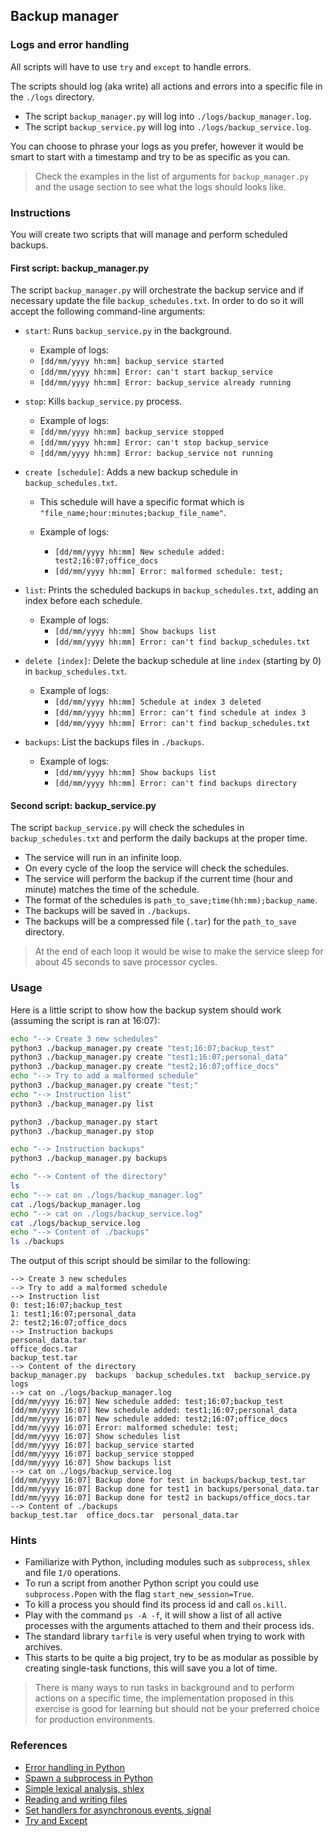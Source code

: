 ## Backup manager

### Logs and error handling

All scripts will have to use `try` and `except` to handle errors.

The scripts should log (aka write) all actions and errors into a specific file in the `./logs` directory.

- The script `backup_manager.py` will log into `./logs/backup_manager.log`.
- The script `backup_service.py` will log into `./logs/backup_service.log`.

You can choose to phrase your logs as you prefer, however it would be smart to start with a timestamp and try to be as specific as you can.

> Check the examples in the list of arguments for `backup_manager.py` and the usage section to see what the logs should looks like.

### Instructions

You will create two scripts that will manage and perform scheduled backups.

#### First script: backup_manager.py

The script `backup_manager.py` will orchestrate the backup service and if necessary update the file `backup_schedules.txt`. In order to do so it will accept the following command-line arguments:

- `start`: Runs `backup_service.py` in the background.

  - Example of logs:
  - `[dd/mm/yyyy hh:mm] backup_service started`
  - `[dd/mm/yyyy hh:mm] Error: can't start backup_service`
  - `[dd/mm/yyyy hh:mm] Error: backup_service already running`

- `stop`: Kills `backup_service.py` process.

  - Example of logs:
  - `[dd/mm/yyyy hh:mm] backup_service stopped`
  - `[dd/mm/yyyy hh:mm] Error: can't stop backup_service`
  - `[dd/mm/yyyy hh:mm] Error: backup_service not running`

- `create [schedule]`: Adds a new backup schedule in `backup_schedules.txt`.

  - This schedule will have a specific format which is `"file_name;hour:minutes;backup_file_name"`.

  - Example of logs:
    - `[dd/mm/yyyy hh:mm] New schedule added: test2;16:07;office_docs`
    - `[dd/mm/yyyy hh:mm] Error: malformed schedule: test;`

- `list`: Prints the scheduled backups in `backup_schedules.txt`, adding an index before each schedule.

  - Example of logs:
    - `[dd/mm/yyyy hh:mm] Show backups list`
    - `[dd/mm/yyyy hh:mm] Error: can't find backup_schedules.txt`

- `delete [index]`: Delete the backup schedule at line `index` (starting by 0) in `backup_schedules.txt`.

  - Example of logs:
    - `[dd/mm/yyyy hh:mm] Schedule at index 3 deleted`
    - `[dd/mm/yyyy hh:mm] Error: can't find schedule at index 3`
    - `[dd/mm/yyyy hh:mm] Error: can't find backup_schedules.txt`

- `backups`: List the backups files in `./backups`.

  - Example of logs:
    - `[dd/mm/yyyy hh:mm] Show backups list`
    - `[dd/mm/yyyy hh:mm] Error: can't find backups directory`

#### Second script: backup_service.py

The script `backup_service.py` will check the schedules in `backup_schedules.txt` and perform the daily backups at the proper time.

- The service will run in an infinite loop.
- On every cycle of the loop the service will check the schedules.
- The service will perform the backup if the current time (hour and minute) matches the time of the schedule.
- The format of the schedules is `path_to_save;time(hh:mm);backup_name`.
- The backups will be saved in `./backups`.
- The backups will be a compressed file (`.tar`) for the `path_to_save` directory.

> At the end of each loop it would be wise to make the service sleep for about 45 seconds to save processor cycles.

### Usage

Here is a little script to show how the backup system should work (assuming the script is ran at 16:07):

```bash
echo "--> Create 3 new schedules"
python3 ./backup_manager.py create "test;16:07;backup_test"
python3 ./backup_manager.py create "test1;16:07;personal_data"
python3 ./backup_manager.py create "test2;16:07;office_docs"
echo "--> Try to add a malformed schedule"
python3 ./backup_manager.py create "test;"
echo "--> Instruction list"
python3 ./backup_manager.py list

python3 ./backup_manager.py start
python3 ./backup_manager.py stop

echo "--> Instruction backups"
python3 ./backup_manager.py backups

echo "--> Content of the directory"
ls
echo "--> cat on ./logs/backup_manager.log"
cat ./logs/backup_manager.log
echo "--> cat on ./logs/backup_service.log"
cat ./logs/backup_service.log
echo "--> Content of ./backups"
ls ./backups
```

The output of this script should be similar to the following:

```console
--> Create 3 new schedules
--> Try to add a malformed schedule
--> Instruction list
0: test;16:07;backup_test
1: test1;16:07;personal_data
2: test2;16:07;office_docs
--> Instruction backups
personal_data.tar
office_docs.tar
backup_test.tar
--> Content of the directory
backup_manager.py  backups  backup_schedules.txt  backup_service.py  logs
--> cat on ./logs/backup_manager.log
[dd/mm/yyyy 16:07] New schedule added: test;16:07;backup_test
[dd/mm/yyyy 16:07] New schedule added: test1;16:07;personal_data
[dd/mm/yyyy 16:07] New schedule added: test2;16:07;office_docs
[dd/mm/yyyy 16:07] Error: malformed schedule: test;
[dd/mm/yyyy 16:07] Show schedules list
[dd/mm/yyyy 16:07] backup_service started
[dd/mm/yyyy 16:07] backup_service stopped
[dd/mm/yyyy 16:07] Show backups list
--> cat on ./logs/backup_service.log
[dd/mm/yyyy 16:07] Backup done for test in backups/backup_test.tar
[dd/mm/yyyy 16:07] Backup done for test1 in backups/personal_data.tar
[dd/mm/yyyy 16:07] Backup done for test2 in backups/office_docs.tar
--> Content of ./backups
backup_test.tar  office_docs.tar  personal_data.tar
```

### Hints

- Familiarize with Python, including modules such as `subprocess`, `shlex` and file `I/O` operations.
- To run a script from another Python script you could use `subprocess.Popen` with the flag `start_new_session=True`.
- To kill a process you should find its process id and call `os.kill`.
- Play with the command `ps -A -f`, it will show a list of all active processes with the arguments attached to them and their process ids.
- The standard library `tarfile` is very useful when trying to work with archives.
- This starts to be quite a big project, try to be as modular as possible by creating single-task functions, this will save you a lot of time.

> There is many ways to run tasks in background and to perform actions on a specific time, the implementation proposed in this exercise is good for learning but should not be your preferred choice for production environments.

### References

- [Error handling in Python](https://docs.python.org/3.10/tutorial/errors.html)
- [Spawn a subprocess in Python](https://docs.python.org/3.10/library/subprocess.html)
- [Simple lexical analysis, shlex](https://docs.python.org/3/library/shlex.html)
- [Reading and writing files](https://docs.python.org/3/tutorial/inputoutput.html#reading-and-writing-files)
- [Set handlers for asynchronous events, signal](https://docs.python.org/3/library/signal.html)
- [Try and Except](https://pythonbasics.org/try-except/)

